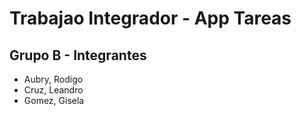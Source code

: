 # Trabajao Integrador - App Tareas

## Grupo B - Integrantes

- Aubry, Rodigo
- Cruz, Leandro
- Gomez, Gisela


